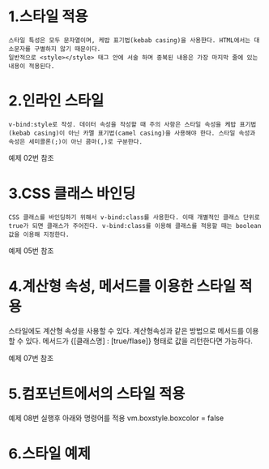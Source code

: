 # 1.스타일 적용
```
스타일 특성은 모두 문자열이며, 케밥 표기법(kebab casing)을 사용한다. HTML에서는 대소문자를 구별하지 않기 때문이다.
일반적으로 <style></style> 태그 안에 서술 하며 중복된 내용은 가장 마지막 줄에 있는 내용이 적용된다.
```

# 2.인라인 스타일
```
v-bind:style로 작성. 데이터 속성을 작성할 때 주의 사항은 스타일 속성을 케밥 표기법(kebab casing)이 아닌 카멜 표기법(camel casing)을 사용해야 한다. 스타일 속성과 속성은 세미콜론(;)이 아닌 콤마(,)로 구분한다.
```
예제 02번 참조

# 3.CSS 클래스 바인딩
```
CSS 클래스를 바인딩하기 위해서 v-bind:class를 사용한다. 이때 개별적인 클래스 단위로 true가 되면 클래스가 주어진다. v-bind:class를 이용해 클래스를 적용할 때는 boolean값을 이용해 지정한다.
```
예제 05번 참조

# 4.계산형 속성, 메서드를 이용한 스타일 적용
스타일에도 계산형 속성을 사용할 수 있다.
계산형속성과 같은 방법으로 메서드를 이용할 수 있다. 메서드가 {[클래스명] : [true/flase]} 형태로 값을 리턴한다면 가능하다.

예제 07번 참조

# 5.컴포넌트에서의 스타일 적용
예제 08번 실행후 아래와 명령어를 적용
vm.boxstyle.boxcolor = false 
# 6.스타일 예제